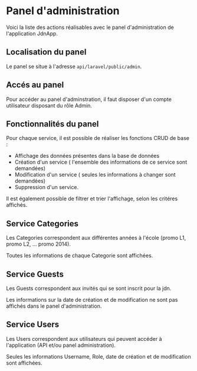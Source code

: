 # Panel d'administration

Voici la liste des actions réalisables avec le panel d'administration de l'application JdnApp.

## Localisation du panel

Le panel se situe à l'adresse `api/laravel/public/admin`.

## Accés au panel

Pour accéder au panel d'adminstration, il faut disposer d'un compte utilisateur disposant du rôle Admin.

## Fonctionnalités du panel

Pour chaque service, il est possible de réaliser les fonctions CRUD de base :

* Affichage des données présentes dans la base de données
* Création d'un service ( l'ensemble des informations de ce service sont demandées)
* Modification d'un service ( seules les informations à changer sont demandées)
* Suppression d'un service.

Il est également possible de filtrer et trier l'affichage, selon les critéres affichés.

## Service Categories

Les Categories correspondent aux différentes années à l'école (promo L1, promo L2, ... promo 2014).

Toutes les informations de chaque Categorie sont affichées.

## Service Guests

Les Guests correspondent aux invités qui se sont inscrit pour la jdn.

Les informations sur la date de création et de modification ne sont pas affichés dans le panel d'administration.

## Service Users

Les Users correspondent aux utilisateurs qui peuvent accéder à l'application (API et/ou panel administration).

Seules les informations Username, Role, date de création et de modification sont affichées.
